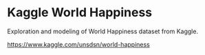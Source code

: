# Kaggle World Happiness

Exploration and modeling of World Happiness dataset from Kaggle. 

https://www.kaggle.com/unsdsn/world-happiness
